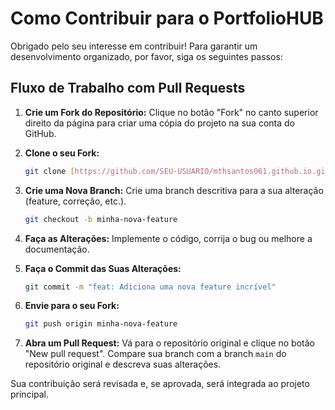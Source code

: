 # Como Contribuir para o PortfolioHUB

Obrigado pelo seu interesse em contribuir! Para garantir um desenvolvimento organizado, por favor, siga os seguintes passos:

## Fluxo de Trabalho com Pull Requests

1.  **Crie um Fork do Repositório:** Clique no botão "Fork" no canto superior direito da página para criar uma cópia do projeto na sua conta do GitHub.

2.  **Clone o seu Fork:**
    ```sh
    git clone [https://github.com/SEU-USUARIO/mthsantos061.github.io.git](https://github.com/SEU-USUARIO/mthsantos061.github.io.git)
    ```

3.  **Crie uma Nova Branch:** Crie uma branch descritiva para a sua alteração (feature, correção, etc.).
    ```sh
    git checkout -b minha-nova-feature
    ```

4.  **Faça as Alterações:** Implemente o código, corrija o bug ou melhore a documentação.

5.  **Faça o Commit das Suas Alterações:**
    ```sh
    git commit -m "feat: Adiciona uma nova feature incrível"
    ```

6.  **Envie para o seu Fork:**
    ```sh
    git push origin minha-nova-feature
    ```

7.  **Abra um Pull Request:** Vá para o repositório original e clique no botão "New pull request". Compare sua branch com a branch `main` do repositório original e descreva suas alterações.

Sua contribuição será revisada e, se aprovada, será integrada ao projeto principal.
